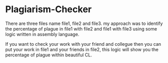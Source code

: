 # Plagiarism-Checker


There are three files name file1, file2 and file3. my approach was to identify the percentage of plague in file1 with file2 and file1 with file3 using some logic written in assembly language.

If you want to check your work with your friend and collegue then you can put your work in file1 and your friends in file2, this logic will show you the percentage of plague within beautiful CL.
